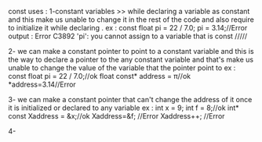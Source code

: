 const uses :
1-constant variables >> while declaring a variable as constant and this make us unable to change
it in the rest of the code and also require to initialize it while declaring .
ex :
const float pi = 22 / 7.0;
pi = 3.14;//Error
output :
Error	C3892	'pi': you cannot assign to a variable that is const
/////

2- we can make a constant pointer to point to a constant variable and this is the way to
declare a pointer to the any constant variable and that's make us unable to change the value
of the variable that the pointer point to
ex :
const float pi = 22 / 7.0;//ok
float const* address = &pi;//ok
*address=3.14//Error

3- we can make a constant pointer that can't change the address of it once it is
initialized or declared to any variable
ex :
int x = 9;  int f = 8;//ok
int* const Xaddress = &x;//ok
Xaddress=&f; //Error
Xaddress++; //Error

4- 

